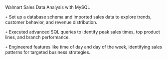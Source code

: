  Walmart Sales Data Analysis with MySQL
 
 ◦ Set up a database schema and imported sales data to explore trends, customer behavior, and revenue distribution.
 
 ◦ Executed advanced SQL queries to identify peak sales times, top product lines, and branch performance.
 
 ◦ Engineered features like time of day and day of the week, identifying sales patterns for targeted business strategies.
